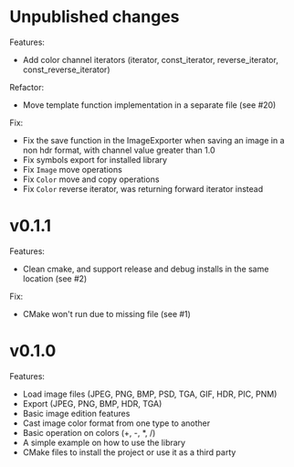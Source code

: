 # Unpublished changes

Features:
- Add color channel iterators (iterator, const_iterator, reverse_iterator, const_reverse_iterator)

Refactor:
- Move template function implementation in a separate file (see #20)

Fix:
- Fix the save function in the ImageExporter when saving an image in a non hdr format, with channel value greater than 1.0
- Fix symbols export for installed library
- Fix `Image` move operations
- Fix `Color` move and copy operations
- Fix `Color` reverse iterator, was returning forward iterator instead

# v0.1.1

Features:
- Clean cmake, and support release and debug installs in the same location (see #2)

Fix:
- CMake won't run due to missing file (see #1)

# v0.1.0

Features:
- Load image files (JPEG, PNG, BMP, PSD, TGA, GIF, HDR, PIC, PNM)
- Export (JPEG, PNG, BMP, HDR, TGA)
- Basic image edition features
- Cast image color format from one type to another
- Basic operation on colors (+, -, *, /)
- A simple example on how to use the library
- CMake files to install the project or use it as a third party 

